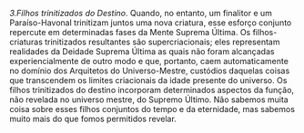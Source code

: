 ﻿<I>3.Filhos trinitizados do Destino</I>. Quando, no entanto, um finalitor e um Paraíso-Havonal trinitizam juntos uma nova criatura, esse esforço conjunto repercute em determinadas fases da Mente Suprema Última. Os filhos-criaturas trinitizados  resultantes são supercriacionais; eles representam realidades da Deidade Suprema Última as quais não foram alcançadas experiencialmente de outro modo e que, portanto, caem automaticamente no domínio dos Arquitetos do Universo-Mestre, custódios daquelas coisas que transcendem os limites criacionais da idade presente do universo. Os filhos trinitizados do destino incorporam determinados aspectos da função, não revelada no universo mestre, do Supremo Último. Não sabemos muita coisa sobre esses filhos conjuntos do tempo e da eternidade, mas sabemos muito mais do que fomos permitidos revelar.